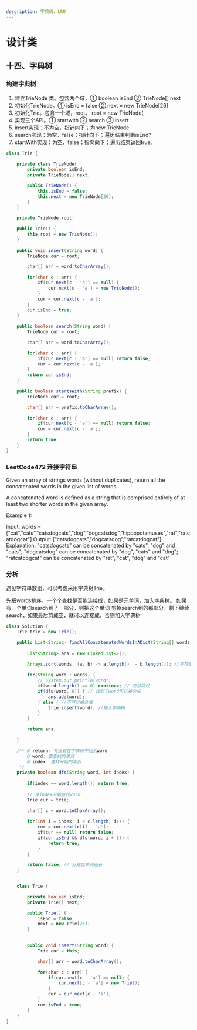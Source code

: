 ```yaml
---
description: 字典树、LRU
---
```


# 设计类

## 十四、字典树

### 构建字典树

1. 建立TrieNode 类。包含两个域，① boolean isEnd ② TrieNode\[] next
2. 初始化TrieNode。① isEnd = false ② next = new TrieNode\[26]
3. 初始化Trie。包含一个域，root。 root = new TrieNode(
4. 实现三个API。① startwith ② search ③ insert
5. insert实现：不为空，指针向下；为new TrieNode
6. search实现：为空，false；指针向下；遍历结束判断isEnd?
7. startWith实现：为空，false；指向向下；遍历结束返回true。

```java
class Trie {
    
    private class TrieNode{
        private boolean isEnd;
        private TrieNode[] next;

        public TrieNode() {
            this.isEnd = false;
            this.next = new TrieNode[26];
        }
    }

    private TrieNode root;

    public Trie() {
        this.root = new TrieNode();
    }
    
    public void insert(String word) {
        TrieNode cur = root;

        char[] arr = word.toCharArray();

        for(char c : arr) {
            if(cur.next[c - 'a'] == null) {
                cur.next[c - 'a'] = new TrieNode();
            }
            cur = cur.next[c - 'a'];
        }
        cur.isEnd = true;
    }
    
    public boolean search(String word) {
        TrieNode cur = root;

        char[] arr = word.toCharArray();

        for(char c : arr) {
            if(cur.next[c - 'a'] == null) return false;
            cur = cur.next[c - 'a'];
        }
        return cur.isEnd;
    }
    
    public boolean startsWith(String prefix) {
        TrieNode cur = root;

        char[] arr = prefix.toCharArray();

        for(char c : arr) {
            if(cur.next[c - 'a'] == null) return false;
            cur = cur.next[c - 'a'];
        }
        return true;
    }
}
```

### LeetCode472 连接字符串

Given an array of strings words (without duplicates), return all the concatenated words in the given list of words.

A concatenated word is defined as a string that is comprised entirely of at least two shorter words in the given array.

Example 1:

Input: words = \["cat","cats","catsdogcats","dog","dogcatsdog","hippopotamuses","rat","ratcatdogcat"] Output: \["catsdogcats","dogcatsdog","ratcatdogcat"] Explanation: "catsdogcats" can be concatenated by "cats", "dog" and "cats"; "dogcatsdog" can be concatenated by "dog", "cats" and "dog"; "ratcatdogcat" can be concatenated by "rat", "cat", "dog" and "cat"

### 分析

遇见字符串数组，可以考虑采用字典树Trie。

先把words排序，一个个查找是否能连接成，如果是元单词，加入字典树。 如果有一个单词search到了一部分，则把这个单词 剪掉search到的那部分，剩下继续search，如果最后剪成空，就可以连接成，否则加入字典树

```java
class Solution {
    Trie trie = new Trie();

    public List<String> findAllConcatenatedWordsInADict(String[] words) {
 
      	List<String> ans = new LinkedList<>();
 
        Arrays.sort(words, (a, b) -> a.length()  - b.length()); //字符串按长度升序

        for(String word : words) {
            // System.out.println(word);
            if(word.length() == 0) continue; // 空格跳过
            if(dfs(word, 0)) { // 找到了word可以被合成
                ans.add(word);
            } else { //不可以被合成
                trie.insert(word); //插入字典树
            }
        }

        return ans;
        
    }

    /** @ return: 有没有在字典树中找到word
        @ word: 要查找的单词
        @ index: 查找开始的索引
     */
    private boolean dfs(String word, int index) {
        
        if(index == word.length()) return true;
        
        // 从index开始查找word
        Trie cur = trie;
        
        char[] c = word.toCharArray();

        for(int i = index; i < c.length; i++) {
            cur = cur.next[c[i] - 'a'];
            if(cur == null) return false;
            if(cur.isEnd && dfs(word, i + 1)) {
                return true;
            }
        }

        return false; // 分支比单词还长
    }

   
    class Trie {

        private boolean isEnd;
        private Trie[] next;

        public Trie() {
            isEnd = false;
            next = new Trie[26];
        }
       

        public void insert(String word) {
            Trie cur = this;

            char[] arr = word.toCharArray();

            for(char c : arr) {
                if(cur.next[c - 'a'] == null) {
                    cur.next[c - 'a'] = new Trie();
                }
                cur = cur.next[c - 'a'];
            }
            cur.isEnd = true;
        }
    }
}
```

##
